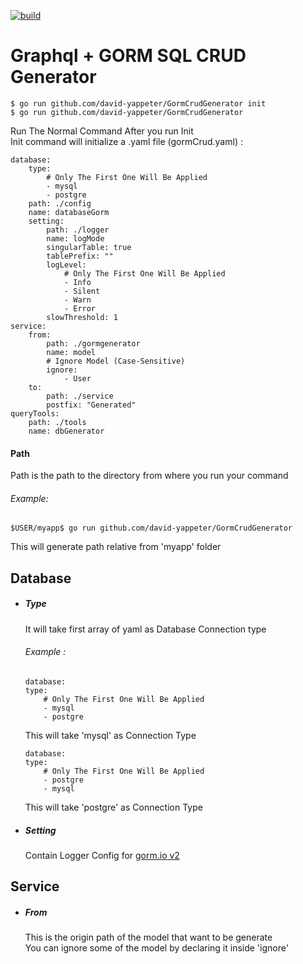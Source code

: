 [![build](https://github.com/david-yappeter/GormCrudGenerator/actions/workflows/go.yml/badge.svg)](https://github.com/david-yappeter/GormCrudGenerator/actions/workflows/go.yml)

# Graphql + GORM SQL CRUD Generator
```
$ go run github.com/david-yappeter/GormCrudGenerator init
$ go run github.com/david-yappeter/GormCrudGenerator
```
Run The Normal Command After you run Init
<br>
Init command will initialize a .yaml file (gormCrud.yaml) :
```
database:
    type:
        # Only The First One Will Be Applied
        - mysql
        - postgre
    path: ./config
    name: databaseGorm
    setting:
        path: ./logger
        name: logMode
        singularTable: true
        tablePrefix: ""
        logLevel:
            # Only The First One Will Be Applied
            - Info
            - Silent
            - Warn
            - Error
        slowThreshold: 1
service:
    from:
        path: ./gormgenerator
        name: model
        # Ignore Model (Case-Sensitive)
        ignore:
            - User
    to:
        path: ./service
        postfix: "Generated"
queryTools:
    path: ./tools
    name: dbGenerator
```
#### Path
Path is the path to the directory from where you run your command
###### Example:
```
$USER/myapp$ go run github.com/david-yappeter/GormCrudGenerator
```
This will generate path relative from 'myapp' folder

## Database
-   ##### Type 
    It will take first array of yaml as Database Connection type
    <br>
    ###### Example :
    ```
    database:
    type:
        # Only The First One Will Be Applied
        - mysql
        - postgre
    ```
    This will take 'mysql' as Connection Type
    ```
    database:
    type:
        # Only The First One Will Be Applied
        - postgre
        - mysql
    ```
    This will take 'postgre' as Connection Type
-   ##### Setting
    Contain Logger Config for [gorm.io v2](https://gorm.io/)

## Service
-   ##### From
    This is the origin path of the model that want to be generate
    <br>
    You can ignore some of the model by declaring it inside 'ignore'
